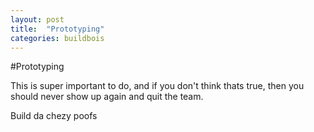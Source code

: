 ```yaml
---
layout: post
title:  "Prototyping"
categories: buildbois
---
```


#Prototyping

This is super important to do, and if you don't think thats true, then you should never show up again and quit the team.

Build da chezy poofs
